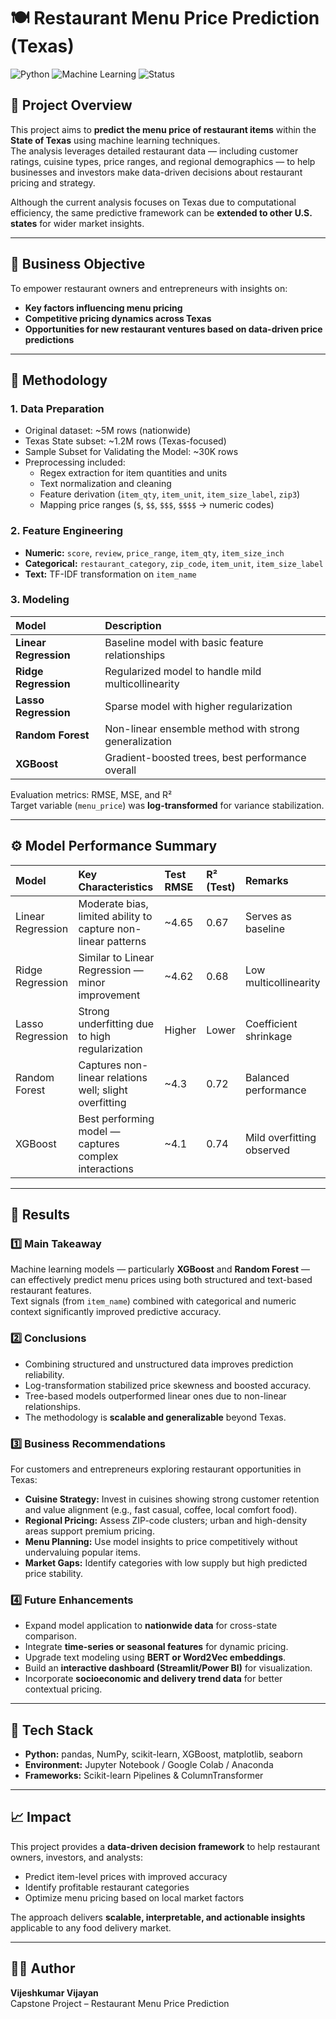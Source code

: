 # 🍽️ Restaurant Menu Price Prediction (Texas)

![Python](https://img.shields.io/badge/Python-3.10+-blue.svg)
![Machine Learning](https://img.shields.io/badge/Machine%20Learning-Regression-brightgreen.svg)
![Status](https://img.shields.io/badge/Status-Completed-success.svg)

## 📘 Project Overview
This project aims to **predict the menu price of restaurant items** within the **State of Texas** using machine learning techniques.  
The analysis leverages detailed restaurant data — including customer ratings, cuisine types, price ranges, and regional demographics — to help businesses and investors make data-driven decisions about restaurant pricing and strategy.

Although the current analysis focuses on Texas due to computational efficiency, the same predictive framework can be **extended to other U.S. states** for wider market insights.

---

## 🎯 Business Objective
To empower restaurant owners and entrepreneurs with insights on:
- **Key factors influencing menu pricing**
- **Competitive pricing dynamics across Texas**
- **Opportunities for new restaurant ventures based on data-driven price predictions**

---

## 🧠 Methodology

### 1. Data Preparation
- Original dataset: ~5M rows (nationwide)
- Texas State subset: ~1.2M rows (Texas-focused)
- Sample Subset for Validating the Model: ~30K rows
- Preprocessing included:
  - Regex extraction for item quantities and units
  - Text normalization and cleaning
  - Feature derivation (`item_qty`, `item_unit`, `item_size_label`, `zip3`)
  - Mapping price ranges (`$`, `$$`, `$$$`, `$$$$` → numeric codes)

### 2. Feature Engineering
- **Numeric:** `score`, `review`, `price_range`, `item_qty`, `item_size_inch`
- **Categorical:** `restaurant_category`, `zip_code`, `item_unit`, `item_size_label`
- **Text:** TF-IDF transformation on `item_name`

### 3. Modeling
| Model | Description |
|:------|:-------------|
| **Linear Regression** | Baseline model with basic feature relationships |
| **Ridge Regression** | Regularized model to handle mild multicollinearity |
| **Lasso Regression** | Sparse model with higher regularization |
| **Random Forest** | Non-linear ensemble method with strong generalization |
| **XGBoost** | Gradient-boosted trees, best performance overall |

Evaluation metrics: RMSE, MSE, and R²  
Target variable (`menu_price`) was **log-transformed** for variance stabilization.

---

## ⚙️ Model Performance Summary

| Model | Key Characteristics | Test RMSE | R² (Test) | Remarks |
|:------|:--------------------|:----------|:-----------|:--------|
| Linear Regression | Moderate bias, limited ability to capture non-linear patterns | ~4.65 | 0.67 | Serves as baseline |
| Ridge Regression | Similar to Linear Regression — minor improvement | ~4.62 | 0.68 | Low multicollinearity |
| Lasso Regression | Strong underfitting due to high regularization | Higher | Lower | Coefficient shrinkage |
| Random Forest | Captures non-linear relations well; slight overfitting | ~4.3 | 0.72 | Balanced performance |
| XGBoost | Best performing model — captures complex interactions | ~4.1 | 0.74 | Mild overfitting observed |

---

## 🏁 Results

### 1️⃣ Main Takeaway
Machine learning models — particularly **XGBoost** and **Random Forest** — can effectively predict menu prices using both structured and text-based restaurant features.  
Text signals (from `item_name`) combined with categorical and numeric context significantly improved predictive accuracy.

### 2️⃣ Conclusions
- Combining structured and unstructured data improves prediction reliability.
- Log-transformation stabilized price skewness and boosted accuracy.
- Tree-based models outperformed linear ones due to non-linear relationships.
- The methodology is **scalable and generalizable** beyond Texas.

### 3️⃣ Business Recommendations
For customers and entrepreneurs exploring restaurant opportunities in Texas:
- **Cuisine Strategy:** Invest in cuisines showing strong customer retention and value alignment (e.g., fast casual, coffee, local comfort food).
- **Regional Pricing:** Assess ZIP-code clusters; urban and high-density areas support premium pricing.
- **Menu Planning:** Use model insights to price competitively without undervaluing popular items.
- **Market Gaps:** Identify categories with low supply but high predicted price stability.

### 4️⃣ Future Enhancements
- Expand model application to **nationwide data** for cross-state comparison.
- Integrate **time-series or seasonal features** for dynamic pricing.
- Upgrade text modeling using **BERT or Word2Vec embeddings**.
- Build an **interactive dashboard (Streamlit/Power BI)** for visualization.
- Incorporate **socioeconomic and delivery trend data** for better contextual pricing.

---

## 🧩 Tech Stack
- **Python:** pandas, NumPy, scikit-learn, XGBoost, matplotlib, seaborn  
- **Environment:** Jupyter Notebook / Google Colab / Anaconda 
- **Frameworks:** Scikit-learn Pipelines & ColumnTransformer  

---

## 📈 Impact
This project provides a **data-driven decision framework** to help restaurant owners, investors, and analysts:
- Predict item-level prices with improved accuracy  
- Identify profitable restaurant categories  
- Optimize menu pricing based on local market factors  

The approach delivers **scalable, interpretable, and actionable insights** applicable to any food delivery market.

---

## 👨‍💻 Author
**Vijeshkumar Vijayan**  
Capstone Project – Restaurant Menu Price Prediction


